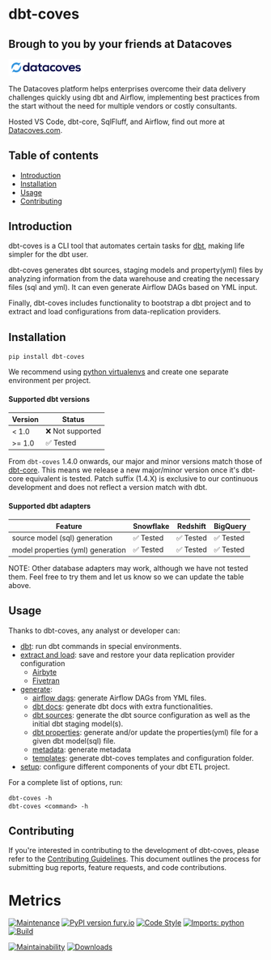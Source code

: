 # dbt-coves

## Brough to you by your friends at Datacoves

<picture>
  <source media="(prefers-color-scheme: dark)" srcset="images/datacoves-dark.png">
  <img alt="Datacoves" src="images/datacoves-light.png" width="150">
</picture>

The Datacoves platform helps enterprises overcome their data delivery challenges quickly using dbt and Airflow, implementing best practices from the start without the need for multiple vendors or costly consultants.

Hosted VS Code, dbt-core, SqlFluff, and Airflow, find out more at [Datacoves.com](https://datacoves.com/product).

## Table of contents

- [Introduction](#introduction)
- [Installation](#installation)
- [Usage](#usage)
- [Contributing](#contributing)

## Introduction

dbt-coves is a CLI tool that automates certain tasks for [dbt](https://www.getdbt.com), making life simpler for the dbt user.

dbt-coves generates dbt sources, staging models and property(yml) files by analyzing information from the data warehouse and creating the necessary files (sql and yml). It can even generate Airflow DAGs based on YML input.

Finally, dbt-coves includes functionality to bootstrap a dbt project and to extract and load configurations from data-replication providers.

## Installation

```console
pip install dbt-coves
```

We recommend using [python
virtualenvs](https://docs.python.org/3/tutorial/venv.html) and create
one separate environment per project.

#### Supported dbt versions

| Version | Status           |
| ------- | ---------------- |
| \< 1.0  | ❌ Not supported |
| >= 1.0  | ✅ Tested        |

From `dbt-coves` 1.4.0 onwards, our major and minor versions match those of [dbt-core](https://github.com/dbt-labs/dbt-core).
This means we release a new major/minor version once it's dbt-core equivalent is tested.
Patch suffix (1.4.X) is exclusive to our continuous development and does not reflect a version match with dbt.

#### Supported dbt adapters

| Feature                           | Snowflake | Redshift  | BigQuery  |
| --------------------------------- | --------- | --------- | --------- |
| source model (sql) generation     | ✅ Tested | ✅ Tested | ✅ Tested |
| model properties (yml) generation | ✅ Tested | ✅ Tested | ✅ Tested |

NOTE: Other database adapters may work, although we have not tested them. Feel free to try them and let us know so we can update the table above.

## Usage

Thanks to dbt-coves, any analyst or developer can:

- [dbt](docs/commands/dbt/): run dbt commands in special environments.
- [extract and load](docs/commands/extract%20and%20load/): save and restore your data replication provider configuration
  - [Airbyte](docs/commands/extract%20and%20load/airbyte)
  - [Fivetran](docs/commands/extract%20and%20load/fivetran)
- [generate](docs/commands/generate/):
  - [airflow dags](docs/commands/generate/airflow%20dags/): generate Airflow DAGs from YML files.
  - [dbt docs](docs/commands/generate/docs/): generate dbt docs with extra functionalities.
  - [dbt sources](docs/commands/generate/sources/): generate the dbt source configuration as well as the initial dbt staging model(s).
  - [dbt properties](docs/commands/generate/properties/): generate and/or update the properties(yml) file for a given dbt model(sql) file.
  - [metadata](docs/commands/generate/metadata/): generate metadata
  - [templates](docs/commands/generate/templates/): generate dbt-coves templates and configuration folder.
- [setup](docs/commands/setup/): configure different components of your dbt ETL project.

For a complete list of options, run:

```console
dbt-coves -h
dbt-coves <command> -h
```

## Contributing

If you're interested in contributing to the development of dbt-coves, please refer to the [Contributing Guidelines](contributing.md). This document outlines the process for submitting bug reports, feature requests, and code contributions.

# Metrics

[![Maintenance](https://img.shields.io/badge/Maintained%3F-yes-green.svg)](https://github.com/datacoves/dbt-coves/graphs/commit-activity)
[![PyPI version
fury.io](https://badge.fury.io/py/dbt-coves.svg)](https://pypi.python.org/pypi/dbt-coves/)
[![Code
Style](https://img.shields.io/badge/code%20style-black-000000.svg)](https://github.com/ambv/black)
[![Imports:
python](https://img.shields.io/badge/python-3.8%20%7C%203.9-blue)](https://img.shields.io/badge/python-3.8%20%7C%203.9-blue)
[![Build](https://github.com/datacoves/dbt-coves/actions/workflows/main_ci.yml/badge.svg)](https://github.com/datacoves/dbt-coves/actions/workflows/main_ci.yml/badge.svg)

<!-- [![codecov](https://codecov.io/gh/datacoves/dbt-coves/branch/main/graph/badge.svg?token=JB0E0LZDW1)](https://codecov.io/gh/datacoves/dbt-coves) -->

[![Maintainability](https://api.codeclimate.com/v1/badges/1e6a887de605ef8e0eca/maintainability)](https://codeclimate.com/github/datacoves/dbt-coves/maintainability)
[![Downloads](https://pepy.tech/badge/dbt-coves)](https://pepy.tech/project/dbt-coves)
